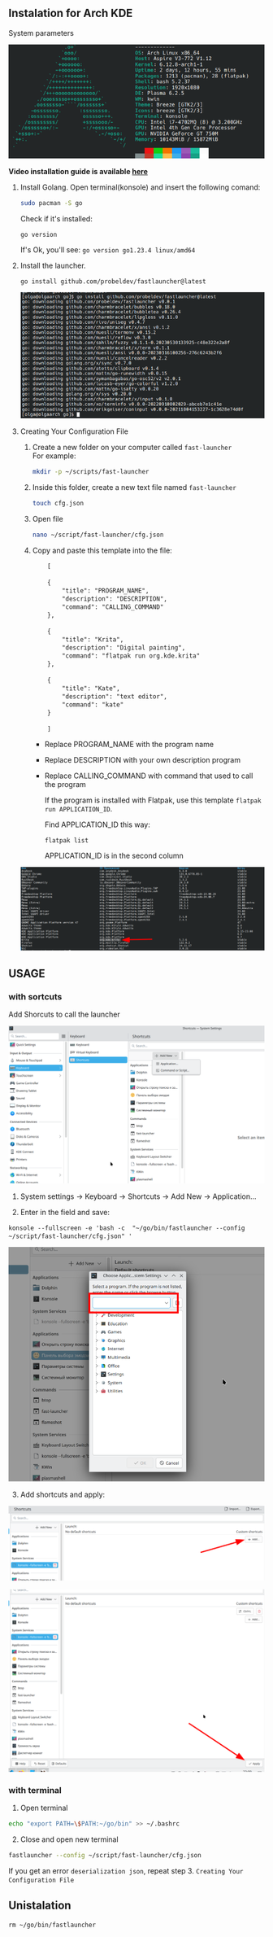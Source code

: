 ## Instalation for Arch KDE

System parameters

<div align="center">

![system_parameters](picforreadme/system_parameters.png)

</div>

**Video installation guide is available [here](link)**

1. Install Golang. Open terminal(konsole) and insert the following comand:

    ```bash
    sudo pacman -S go
    ```
    Check if it's installed: 
    ```
    go version
    ```

    If's Ok, you'll see:
      `go version go1.23.4 linux/amd64`


2. Install the launcher.

    ```
    go install github.com/probeldev/fastlauncher@latest
    ```

    <div align="center">

    ![system_parameters](picforreadme/install.png)

    </div>

3. Creating Your Configuration File

    1. Create a new folder on your computer called `fast-launcher`  
    For example:

        ```bash
        mkdir -p ~/scripts/fast-launcher
        ```
    2. Inside this folder, create a new text file named `fast-launcher`
    
        ```bash
        touch cfg.json
        ```

    3. Open file

        ```bash
        nano ~/script/fast-launcher/cfg.json
        ```
    3. Copy and paste this template into the file:


        ```
            [

            {
                "title": "PROGRAM_NAME",
                "description": "DESCRIPTION",
                "command": "CALLING_COMMAND"
            },

            {
                "title": "Krita",
                "description": "Digital painting",
                "command": "flatpak run org.kde.krita"
            },

            {
                "title": "Kate",
                "description": "text editor",
                "command": "kate"
            }

            ]

        ```
        - Replace PROGRAM_NAME with the program name
        - Replace DESCRIPTION with your own description program
        - Replace CALLING_COMMAND with command that used to call the program

            If the program is installed with Flatpak, use this template `flatpak run APPLICATION_ID`.

             Find APPLICATION_ID this way:
            
            ```
            flatpak list
            ```

            APPLICATION_ID is in the second column

    <div align="center">

    ![system_parameters](picforreadme/flatpaklist.png)

    </div>

    
## USAGE

 ### with sortcuts

Add Shorcuts to call the launcher

<div align="center">

![system_parameters](picforreadme/hotkey.png)

</div>

1. System settings -> Keyboard -> Shortcuts -> Add New -> Application...

2. Enter in the field and save:

```
konsole --fullscreen -e 'bash -c  "~/go/bin/fastlauncher --config ~/script/fast-launcher/cfg.json" '
```
<div align="center">

![system_parameters](picforreadme/add.png)

</div>

3. Add shortcuts and apply:

<div align="center">

![system_parameters](picforreadme/add2.png)

</div>

<div align="center">

![system_parameters](picforreadme/add3.png)

</div>

### with terminal

1. Open terminal

```bash
echo "export PATH=\$PATH:~/go/bin" >> ~/.bashrc
```

2. Close and open new terminal

```bash
fastlauncher --config ~/script/fast-launcher/cfg.json
```


If you get an error `deserialization json`, repeat step 3. `Creating Your Configuration File` 

## Unistalation

```
rm ~/go/bin/fastlauncher
```